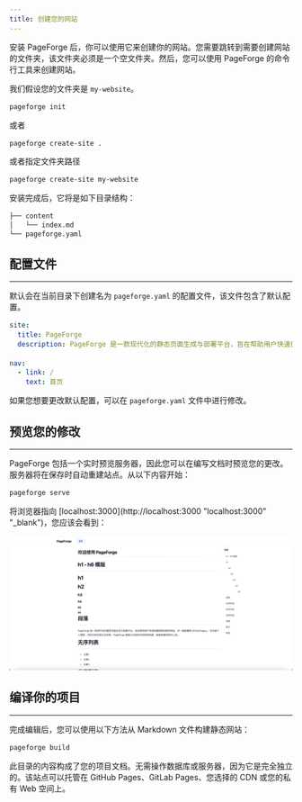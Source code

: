 ```yaml
---
title: 创建您的网站
---
```


安装 PageForge 后，你可以使用它来创建你的网站。您需要跳转到需要创建网站的文件夹，该文件夹必须是一个空文件夹。然后，您可以使用 PageForge 的命令行工具来创建网站。

我们假设您的文件夹是 `my-website`。

```bash
pageforge init
```

或者

```bash
pageforge create-site .
```

或者指定文件夹路径

```bash
pageforge create-site my-website
```

安装完成后，它将是如下目录结构：

```
├── content
│   └── index.md
└── pageforge.yaml
```

## 配置文件

---

默认会在当前目录下创建名为 `pageforge.yaml` 的配置文件，该文件包含了默认配置。

```yaml
site:
  title: PageForge
  description: PageForge 是一款现代化的静态页面生成与部署平台，旨在帮助用户快速创建精美的静态网站，并一键部署到 GitHub Pages。 无论是个人博客、项目文档还是企业官网，PageForge 都能让你轻松实现高效构建、智能部署和即时上线。

nav:
  - link: /
    text: 首页
```

如果您想要更改默认配置，可以在 `pageforge.yaml` 文件中进行修改。

## 预览您的修改

---

PageForge 包括一个实时预览服务器，因此您可以在编写文档时预览您的更改。服务器将在保存时自动重建站点。从以下内容开始：

```bash
pageforge serve
```

将浏览器指向 [localhost:3000](http://localhost:3000 "localhost:3000" "_blank")，您应该会看到：

![img.png](img.png)

## 编译你的项目

---

完成编辑后，您可以使用以下方法从 Markdown 文件构建静态网站：

```bash
pageforge build
```

此目录的内容构成了您的项目文档。无需操作数据库或服务器，因为它是完全独立的。该站点可以托管在 GitHub Pages、GitLab Pages、您选择的 CDN 或您的私有 Web 空间上。